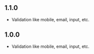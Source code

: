 ## 1.1.0

* Validation like mobile, email, input, etc.

## 1.0.0

* Validation like mobile, email, input, etc.
